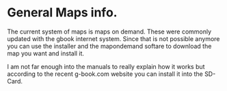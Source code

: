 # General Maps info.
The current system of maps is maps on demand. These were commonly updated with the gbook internet system. Since that is not possible anymore you can use the installer and the mapondemand softare to download the map you want and install it.


I am not far enough into the manuals to really explain how it works but according to the recent g-book.com website you can install it into the SD-Card.